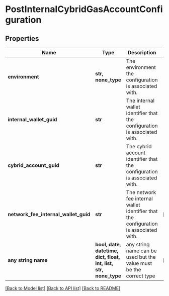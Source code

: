 # PostInternalCybridGasAccountConfiguration


## Properties
Name | Type | Description | Notes
------------ | ------------- | ------------- | -------------
**environment** | **str, none_type** | The environment the configuration is associated with. | 
**internal_wallet_guid** | **str** | The internal wallet identifier that the configuration is associated with. | 
**cybrid_account_guid** | **str** | The cybrid account identifier that the configuration is associated with. | 
**network_fee_internal_wallet_guid** | **str** | The network fee internal wallet identifier that the configuration is associated with. | [optional] 
**any string name** | **bool, date, datetime, dict, float, int, list, str, none_type** | any string name can be used but the value must be the correct type | [optional]

[[Back to Model list]](../README.md#documentation-for-models) [[Back to API list]](../README.md#documentation-for-api-endpoints) [[Back to README]](../README.md)


